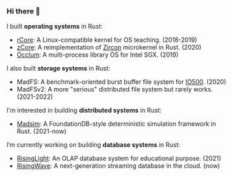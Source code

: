 ### Hi there 👋

<!--
**wangrunji0408/wangrunji0408** is a ✨ _special_ ✨ repository because its `README.md` (this file) appears on your GitHub profile.

Here are some ideas to get you started:

- 🔭 I’m currently working on ...
- 🌱 I’m currently learning ...
- 👯 I’m looking to collaborate on ...
- 🤔 I’m looking for help with ...
- 💬 Ask me about ...
- 📫 How to reach me: ...
- 😄 Pronouns: ...
- ⚡ Fun fact: ...
-->

I built **operating systems** in Rust:
- [rCore]: A Linux-compatible kernel for OS teaching. (2018-2019)
- [zCore]: A reimplementation of [Zircon] microkernel in Rust. (2020)
- [Occlum]: A multi-process library OS for Intel SGX. (2019)

I also built **storage systems** in Rust:
- MadFS: A benchmark-oriented burst buffer file system for [IO500]. (2020)
- MadFSv2: A more "serious" distributed file system but rarely works. (2021-2022)

I'm interested in building **distributed systems** in Rust:
- [Madsim]: A FoundationDB-style deterministic simulation framework in Rust. (2021-now)

I’m currently working on building **database systems** in Rust:
- [RisingLight]: An OLAP database system for educational purpose. (2021)
- [RisingWave]: A next-generation streaming database in the cloud. (now)

[rCore]: https://github.com/rcore-os/rCore
[zCore]: https://github.com/rcore-os/zCore
[Occlum]: https://github.com/occlum/occlum
[Madsim]: https://github.com/madsim-rs/madsim
[IO500]: https://io500.org
[Zircon]: https://fuchsia.dev/fuchsia-src/get-started/sdk/learn/intro/zircon
[RisingLight]: https://github.com/risinglightdb/risinglight
[RisingWave]: https://github.com/risingwavelabs/risingwave
